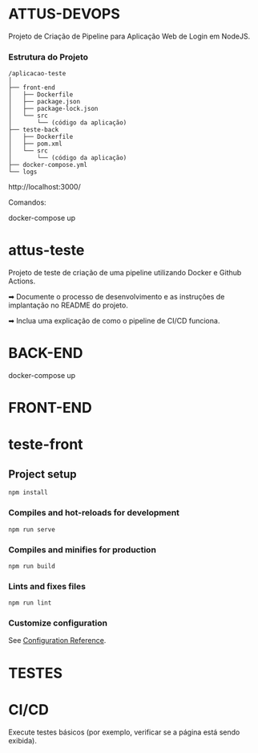 # ATTUS-DEVOPS

Projeto de Criação de Pipeline para Aplicação Web de Login em NodeJS.

### Estrutura do Projeto
```
/aplicacao-teste
│
├── front-end
│   ├── Dockerfile
│   ├── package.json
│   ├── package-lock.json
│   └── src
│       └── (código da aplicação)
├── teste-back
│   ├── Dockerfile
│   ├── pom.xml
│   └── src
│       └── (código da aplicação)
├── docker-compose.yml
└── logs
```

http://localhost:3000/ 

Comandos:

docker-compose up

# attus-teste
Projeto de teste de criação de uma pipeline utilizando Docker e Github Actions.



➡ Documente o processo de desenvolvimento e as instruções de implantação no README do projeto.

➡ Inclua uma explicação de como o pipeline de CI/CD funciona.

# BACK-END

docker-compose up

# FRONT-END
# teste-front

## Project setup
```
npm install
```

### Compiles and hot-reloads for development
```
npm run serve
```

### Compiles and minifies for production
```
npm run build
```

### Lints and fixes files
```
npm run lint
```

### Customize configuration
See [Configuration Reference](https://cli.vuejs.org/config/).
# TESTES


# CI/CD

Execute testes básicos (por exemplo, verificar se a página está sendo exibida).
